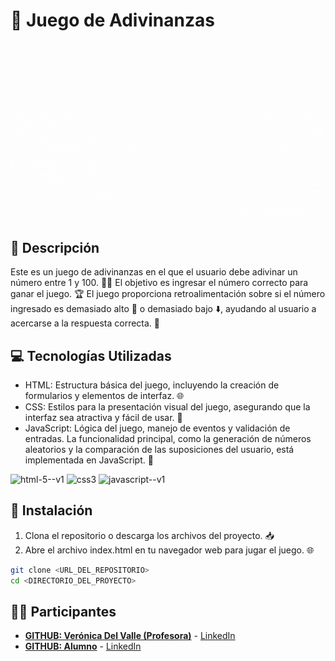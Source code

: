 # 🎯 Juego de Adivinanzas
![Muestra de slider](./assets/image/video-winner.gif)

## 📝 Descripción

Este es un juego de adivinanzas en el que el usuario debe adivinar un número entre 1 y 100. 🕵️‍♂️ El objetivo es ingresar el número correcto para ganar el juego. 🏆 El juego proporciona retroalimentación sobre si el número ingresado es demasiado alto 🚀 o demasiado bajo ⬇️, ayudando al usuario a acercarse a la respuesta correcta. 🎯

## 💻 Tecnologías Utilizadas
- HTML: Estructura básica del juego, incluyendo la creación de formularios y elementos de interfaz. 🌐
- CSS: Estilos para la presentación visual del juego, asegurando que la interfaz sea atractiva y fácil de usar. 🎨
- JavaScript: Lógica del juego, manejo de eventos y validación de entradas. La funcionalidad principal, como la generación de números aleatorios y la comparación de las suposiciones del usuario, está implementada en JavaScript. 🧩

![html-5--v1](https://github.com/veronicadelvalle/carrusel-slider/assets/139937653/4d1c653a-1d4b-4f07-9479-d4e03fbffd86) ![css3](https://github.com/veronicadelvalle/carrusel-slider/assets/139937653/687eab3e-adf9-4916-a6e3-916a73059d9b) ![javascript--v1](https://github.com/veronicadelvalle/carrusel-slider/assets/139937653/b64e9b85-0c13-4383-ac7e-ad89c0acd799)

## 🚀 Instalación
1. Clona el repositorio o descarga los archivos del proyecto. 📥
2. Abre el archivo index.html en tu navegador web para jugar el juego. 🌐

```bash
git clone <URL_DEL_REPOSITORIO>
cd <DIRECTORIO_DEL_PROYECTO>
```

## 👩‍💻 Participantes

- **[GITHUB: Verónica Del Valle (Profesora)](https://github.com/veronicadelvalle)** - [LinkedIn](https://www.linkedin.com/in/usuario1/)
- **[GITHUB: Alumno]()** - [LinkedIn]()
